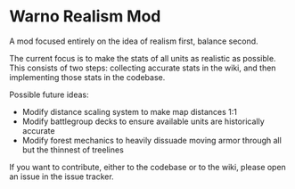# Warno Realism Mod

A mod focused entirely on the idea of realism first, balance second.

The current focus is to make the stats of all units as realistic as possible. This consists of two steps: collecting accurate stats in the wiki, and then implementing those stats in the codebase.

Possible future ideas:
- Modify distance scaling system to make map distances 1:1
- Modify battlegroup decks to ensure available units are historically accurate
- Modify forest mechanics to heavily dissuade moving armor through all but the thinnest of treelines

If you want to contribute, either to the codebase or to the wiki, please open an issue in the issue tracker.
